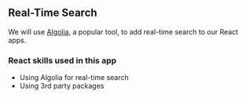 ## Real-Time Search

We will use [Algolia](https://www.algolia.com/), a popular tool, to add real-time search to our React apps.

### React skills used in this app

- Using Algolia for real-time search
- Using 3rd party packages

